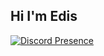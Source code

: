 ## Hi I'm Edis

[![Discord Presence](https://lanyard.cnrad.dev/api/:1041100867601973309)](https://discord.com/users/:1041100867601973309)
